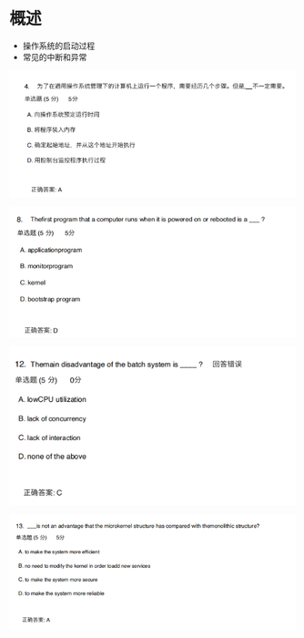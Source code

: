 # 概述

* 操作系统的启动过程
* 常见的中断和异常

​![image](assets/image-20250105203120-8y8cngq.png)​

​![image](assets/image-20250105203430-834h7ra.png)​

​![image](assets/image-20250105203650-vovvyov.png)​

​![image](assets/image-20250105203808-h6tiarg.png)​

